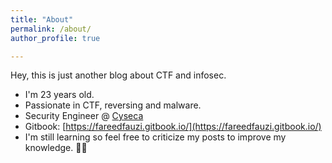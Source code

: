 ```yaml
---
title: "About"
permalink: /about/
author_profile: true

---
```


Hey, this is just another blog about CTF and infosec. 

- I'm 23 years old. 
- Passionate in CTF, reversing and malware.
- Security Engineer @ [Cyseca](https://www.cyseca.com.my/)
- Gitbook: [https://fareedfauzi.gitbook.io/](https://fareedfauzi.gitbook.io/)
- I'm still learning so feel free to criticize my posts to improve my knowledge. 🙇‍♂️


